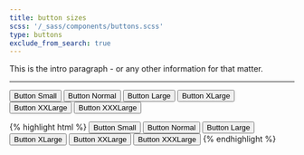 ```yaml
---
title: button sizes
scss: '/_sass/components/buttons.scss'
type: buttons
exclude_from_search: true
---
```


This is the intro paragraph - or any other information for that matter.

- - -
<!-- 
	* THIS IS THE LIVE CODE SAMPLE 
	* ANY CODE USED HERE WILL DISPLAY AS IT WOULD ON A WEBSITE
-->

<button class="mi-button mi-button-small button-primary">Button Small</button>
<button class="mi-button mi-button-normal button-primary">Button Normal</button>
<button class="mi-button mi-button-large button-primary">Button Large </button>
<button class="mi-button mi-button-xlarge button-primary">Button XLarge</button>
<button class="mi-button mi-button-xxlarge button-primary">Button XXLarge</button>
<button class="mi-button mi-button-xxxlarge button-primary">Button XXXLarge</button>



<!-- THIS IS THE HTML CODE EXAMPLE -->
{% highlight html %}
<button class="mi-button mi-button-small button-primary">Button Small</button>
<button class="mi-button mi-button-normal button-primary">Button Normal</button>
<button class="mi-button mi-button-large button-primary">Button Large </button>
<button class="mi-button mi-button-xlarge button-primary">Button XLarge</button>
<button class="mi-button mi-button-xxlarge button-primary">Button XXLarge</button>
<button class="mi-button mi-button-xxxlarge button-primary">Button XXXLarge</button>
{% endhighlight %}

